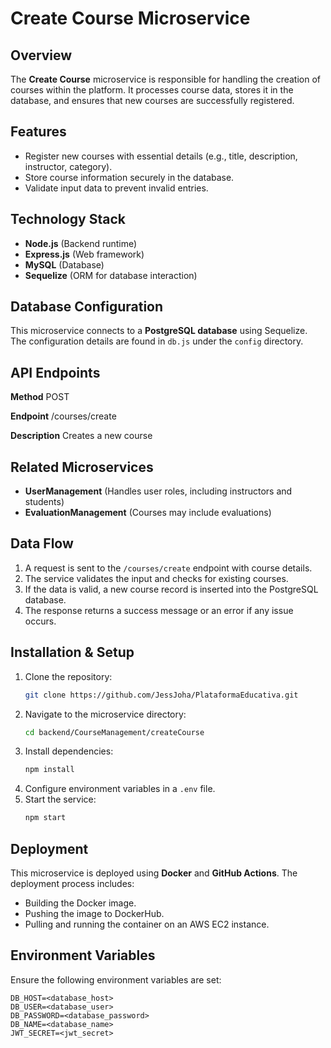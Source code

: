 # Create Course Microservice

## Overview

The **Create Course** microservice is responsible for handling the creation of courses within the platform. It processes course data, stores it in the database, and ensures that new courses are successfully registered.

## Features

- Register new courses with essential details (e.g., title, description, instructor, category).
- Store course information securely in the database.
- Validate input data to prevent invalid entries.

## Technology Stack

- **Node.js** (Backend runtime)
- **Express.js** (Web framework)
- **MySQL** (Database)
- **Sequelize** (ORM for database interaction)

## Database Configuration

This microservice connects to a **PostgreSQL database** using Sequelize. The configuration details are found in `db.js` under the `config` directory.

## API Endpoints

**Method**
POST

**Endpoint**
/courses/create

**Description**
Creates a new course

## Related Microservices

- **UserManagement** (Handles user roles, including instructors and students)
- **EvaluationManagement** (Courses may include evaluations)

## Data Flow

1. A request is sent to the `/courses/create` endpoint with course details.
2. The service validates the input and checks for existing courses.
3. If the data is valid, a new course record is inserted into the PostgreSQL database.
4. The response returns a success message or an error if any issue occurs.

## Installation & Setup

1. Clone the repository:
   ```bash
   git clone https://github.com/JessJoha/PlataformaEducativa.git
   ```
2. Navigate to the microservice directory:
   ```bash
   cd backend/CourseManagement/createCourse
   ```
3. Install dependencies:
   ```bash
   npm install
   ```
4. Configure environment variables in a `.env` file.
5. Start the service:
   ```bash
   npm start
   ```

## Deployment

This microservice is deployed using **Docker** and **GitHub Actions**. The deployment process includes:

- Building the Docker image.
- Pushing the image to DockerHub.
- Pulling and running the container on an AWS EC2 instance.

## Environment Variables

Ensure the following environment variables are set:

```
DB_HOST=<database_host>
DB_USER=<database_user>
DB_PASSWORD=<database_password>
DB_NAME=<database_name>
JWT_SECRET=<jwt_secret>
```